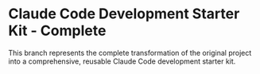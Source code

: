 # Claude Code Development Starter Kit - Complete

This branch represents the complete transformation of the original project into a comprehensive, reusable Claude Code development starter kit.
